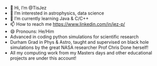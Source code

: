 - 👋 Hi, I’m @TisJez
- 👀 I’m interested in astrophysics, data science
- 🌱 I’m currently learning Java & C/C++
- 📫 How to reach me https://www.linkedin.com/in/jez-p/
- 😄 Pronouns: He/Him
- Advanced in coding python simulations for scientific research
- Durham Grad in Phys & Astro, taught and supervised on black hole simulations by the great NASA researcher Prof Chris Done herself!
- All my computing work from my Masters days and other educational projects are under this account!

<!---
TisJez/TisJez is a ✨ special ✨ repository because its `README.md` (this file) appears on your GitHub profile.
You can click the Preview link to take a look at your changes.
--->
